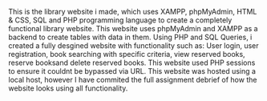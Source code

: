 This is the library website i made, which uses XAMPP, phpMyAdmin, HTML & CSS, SQL and PHP programming language to create a completely functional library website.
This website uses phpMyAdmin and XAMPP as a backend to create tables with data in them. Using PHP and SQL Queries, i created a fully desgined website with functionality such as:
User login, user registration, book searching with specific criteria, view reserved books, reserve booksand delete reserved books.
This website used PHP sessions to ensure it couldnt be bypassed via URL.
This website was hosted using a local host, however I have commited the full assignment debrief of how the website looks using all functionality.
